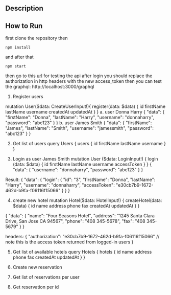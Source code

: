 ## Description


## How to Run

first clone the repository
then

```
npm install
```

and after that

```
npm start
```

then go to this [url](https://www.graphqlbin.com/v2/4RMru9) for testing the api
after login you should replace the authorization in http headers with the new access_token
then you can test the graphql:
http://localhost:3000/graphql

1. Register users

mutation User($data: CreateUserInput!){
  register(data: $data) {
    id
    firstName
    lastName
    username
    createdAt
    updatedAt
  }
}
a. user Donna Harry
{
  "data": {
    "firstName": "Donna",
    "lastName": "Harry",
    "username": "donnaharry",
    "password": "abc123"
  }
}
b. user James Smith
{
  "data": {
    "firstName": "James",
    "lastName": "Smith",
    "username": "jamessmith",
    "password": "abc123"
  }
}

2. Get list of users
query Users {
  users  {
    id
    firstName
    lastName
    username
  }
}

3. Login as user James Smith
mutation User ($data: LoginInput!) {
  login (data: $data) {
    id
    firstName
    lastName
    username
    accessToken
  }
}
{
  "data": {
    "username": "donnaharry",
    "password": "abc123"
  }
}

Result:
{
  "data": {
    "login": {
      "id": "3",
      "firstName": "Donna",
      "lastName": "Harry",
      "username": "donnaharry",
      "accessToken": "e30cb7b9-1672-462d-b9fa-f06116f15066"
    }
  }
}

4. create new hotel
mutation Hotel($data: HotelInput!) {
  createHotel(data: $data) {
    id
    name
    address
    phone
    fax
    createdAt
    updatedAt
  }
}

{
  "data": {
    "name": "Four Seasons Hotel",
    "address": "1245 Santa Clara Drive, San Jose CA 94567",
    "phone": "408 345-5678",
    "fax": "408 345-5679"
  }
}

headers: 
{
  "authorization": "e30cb7b9-1672-462d-b9fa-f06116f15066" // note this is the access token returned from logged-in users
}

5. Get list of available hotels
query Hotels {
  hotels {
       id
    name
    address
    phone
    fax
    createdAt
    updatedAt
  }
}

6. Create new reservation

7. Get list of reservations per user

8. Get reservation per id







